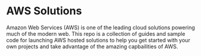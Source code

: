 # AWS Solutions
Amazon Web Services (AWS) is one of the leading cloud solutions powering much of the modern web. This repo is a collection of guides and sample code for launching AWS hosted solutions to help you get started with your own projects and take advantage of the amazing capbailities of AWS.

